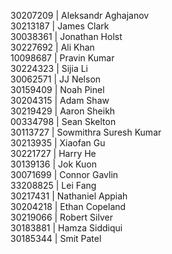 30207209 | Aleksandr Aghajanov  
30213187 | James Clark  
30038361 | Jonathan Holst  
30227692 | Ali Khan  
10098687 | Pravin Kumar  
30224323 | Sijia Li  
30062571 | JJ Nelson  
30159409 | Noah Pinel  
30204315 | Adam Shaw  
30219429 | Aaron Sheikh  
00334798 | Sean Skelton  
30113727 | Sowmithra Suresh Kumar  
30213935 | Xiaofan Gu  
30221727 | Harry He  
30139136 | Jok Kuon  
30071699 | Connor Gavlin  
33208825 | Lei Fang  
30217431 | Nathaniel Appiah  
30204218 | Ethan Copeland  
30219066 | Robert Silver  
30183881 | Hamza Siddiqui  
30185344 | Smit Patel  